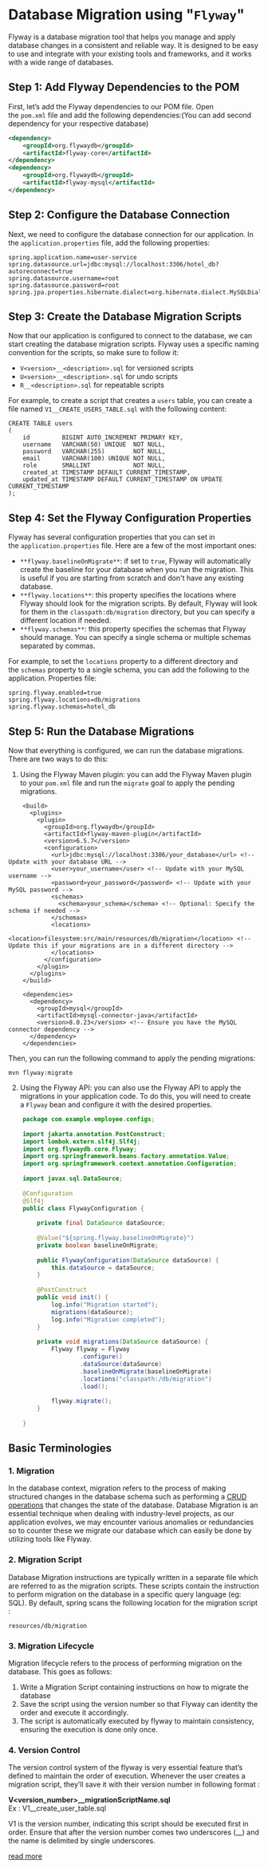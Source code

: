# Database Migration using "`Flyway`"

Flyway is a database migration tool that helps you manage and apply database changes in a consistent and reliable way. It is designed to be easy to use and integrate with your existing tools and frameworks, and it works with a wide range of databases.

## Step 1: Add Flyway Dependencies to the POM

First, let’s add the Flyway dependencies to our POM file. Open the `pom.xml` file and add the following dependencies:(You can add second dependency for your respective database)

```xml
<dependency>
    <groupId>org.flywaydb</groupId>
    <artifactId>flyway-core</artifactId>
</dependency>
<dependency>
    <groupId>org.flywaydb</groupId>
    <artifactId>flyway-mysql</artifactId>
</dependency>
```

## Step 2: Configure the Database Connection

Next, we need to configure the database connection for our application. In the `application.properties` file, add the following properties:

```properties
spring.application.name=user-service
spring.datasource.url=jdbc:mysql://localhost:3306/hotel_db?autoreconnect=true
spring.datasource.username=root
spring.datasource.password=root
spring.jpa.properties.hibernate.dialect=org.hibernate.dialect.MySQLDialect
```


## Step 3: Create the Database Migration Scripts

Now that our application is configured to connect to the database, we can start creating the database migration scripts. Flyway uses a specific naming convention for the scripts, so make sure to follow it:

- `V<version>__<description>.sql` for versioned scripts
- `U<version>__<description>.sql` for undo scripts
- `R__<description>.sql` for repeatable scripts

For example, to create a script that creates a `users` table, you can create a file named `V1__CREATE_USERS_TABLE.sql` with the following content:

```
CREATE TABLE users
(
    id         BIGINT AUTO_INCREMENT PRIMARY KEY,
    username   VARCHAR(50) UNIQUE  NOT NULL,
    password   VARCHAR(255)        NOT NULL,
    email      VARCHAR(100) UNIQUE NOT NULL,
    role       SMALLINT            NOT NULL,
    created_at TIMESTAMP DEFAULT CURRENT_TIMESTAMP,
    updated_at TIMESTAMP DEFAULT CURRENT_TIMESTAMP ON UPDATE CURRENT_TIMESTAMP
);
```


## Step 4: Set the Flyway Configuration Properties

Flyway has several configuration properties that you can set in the `application.properties` file. Here are a few of the most important ones:

- `**flyway.baselineOnMigrate**`: if set to `true`, Flyway will automatically create the baseline for your database when you run the migration. This is useful if you are starting from scratch and don't have any existing database.
- `**flyway.locations**`: this property specifies the locations where Flyway should look for the migration scripts. By default, Flyway will look for them in the `classpath:db/migration` directory, but you can specify a different location if needed.
- `**flyway.schemas**`: this property specifies the schemas that Flyway should manage. You can specify a single schema or multiple schemas separated by commas.

For example, to set the `locations` property to a different directory and the `schemas` property to a single schema, you can add the following to the application. Properties file:

```properties
spring.flyway.enabled=true
spring.flyway.locations=db/migrations  
spring.flyway.schemas=hotel_db
```


## Step 5: Run the Database Migrations

Now that everything is configured, we can run the database migrations. There are two ways to do this:

1. Using the Flyway Maven plugin: you can add the Flyway Maven plugin to your `pom.xml` file and run the `migrate` goal to apply the pending migrations.

```properties
	<build>
	  <plugins>
	    <plugin>
	      <groupId>org.flywaydb</groupId>
	      <artifactId>flyway-maven-plugin</artifactId>
	      <version>6.5.7</version>
	      <configuration>
	        <url>jdbc:mysql://localhost:3306/your_database</url> <!-- Update with your database URL -->
	        <user>your_username</user> <!-- Update with your MySQL username -->
	        <password>your_password</password> <!-- Update with your MySQL password -->
	        <schemas>
	          <schema>your_schema</schema> <!-- Optional: Specify the schema if needed -->
	        </schemas>
	        <locations>
	          <location>filesystem:src/main/resources/db/migration</location> <!-- Update this if your migrations are in a different directory -->
	        </locations>
	      </configuration>
	    </plugin>
	  </plugins>
	</build>
	
	<dependencies>
	  <dependency>
	    <groupId>mysql</groupId>
	    <artifactId>mysql-connector-java</artifactId>
	    <version>8.0.23</version> <!-- Ensure you have the MySQL connector dependency -->
	  </dependency>
	</dependencies>
```

Then, you can run the following command to apply the pending migrations:

`mvn flyway:migrate`

2. Using the Flyway API: you can also use the Flyway API to apply the migrations in your application code. To do this, you will need to create a `Flyway` bean and configure it with the desired properties.

```java
	package com.example.employee.configs;
	
	import jakarta.annotation.PostConstruct;
	import lombok.extern.slf4j.Slf4j;
	import org.flywaydb.core.Flyway;
	import org.springframework.beans.factory.annotation.Value;
	import org.springframework.context.annotation.Configuration;
	
	import javax.sql.DataSource;
	
	@Configuration
	@Slf4j
	public class FlywayConfiguration {
	
	    private final DataSource dataSource;
	
	    @Value("${spring.flyway.baselineOnMigrate}")
	    private boolean baselineOnMigrate;
	
	    public FlywayConfiguration(DataSource dataSource) {
	        this.dataSource = dataSource;
	    }
	
	    @PostConstruct
	    public void init() {
	        log.info("Migration started");
	        migrations(dataSource);
	        log.info("Migration completed");
	    }
	
	    private void migrations(DataSource dataSource) {
	        Flyway flyway = Flyway
	                .configure()
	                .dataSource(dataSource)
	                .baselineOnMigrate(baselineOnMigrate)
	                .locations("classpath:/db/migration")
	                .load();
	
	        flyway.migrate();
	    }
	
	}
```


## Basic Terminologies

### 1. Migration

In the database context, migration refers to the process of making structured changes in the database schema such as performing a [CRUD operations](https://www.geeksforgeeks.org/crud-operations-in-mysql/) that changes the state of the database. Database Migration is an essential technique when dealing with industry-level projects, as our application evolves, we may encounter various anomalies or redundancies so to counter these we migrate our database which can easily be done by utilizing tools like Flyway.

### 2. Migration Script

Database Migration instructions are typically written in a separate file which are referred to as the migration scripts. These scripts contain the instruction to perform migration on the database in a specific query language (eg: SQL). By default, spring scans the following location for the migration script :

`resources/db/migration`

### 3. Migration Lifecycle

Migration lifecycle refers to the process of performing migration on the database. This goes as follows:

1. Write a Migration Script containing instructions on how to migrate the database
2. Save the script using the version number so that Flyway can identity the order and execute it accordingly.
3. The script is automatically executed by flyway to maintain consistency, ensuring the execution is done only once.

### 4. Version Control

The version control system of the flyway is very essential feature that’s defined to maintain the order of execution. Whenever the user creates a migration script, they’ll save it with their version number in following format :

**V<version_number>__migrationScriptName.sql**  
Ex : V1__create_user_table.sql

V1 is the version number, indicating this script should be executed first in order. Ensure that after the version number comes two underscores (__) and the name is delimited by single underscores.

[read more](https://oril.co/blog/flyway-with-spring-boot-and-mysql/)

